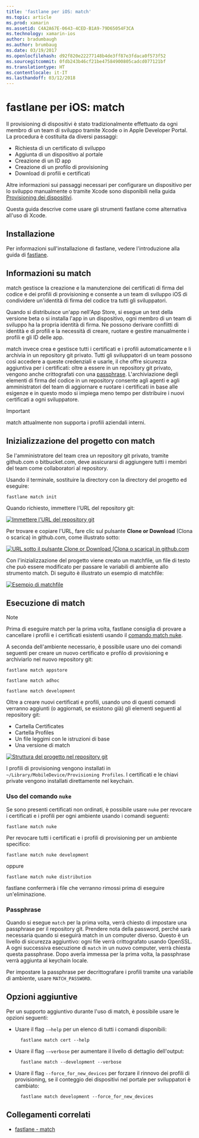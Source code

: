 ```yaml
---
title: 'fastlane per iOS: match'
ms.topic: article
ms.prod: xamarin
ms.assetid: C4A2A67E-0643-4CED-B1A9-79D65054F3CA
ms.technology: xamarin-ios
author: bradumbaugh
ms.author: brumbaug
ms.date: 03/19/2017
ms.openlocfilehash: d92f820e22277148b4de3ff87e3fdaca0f573f52
ms.sourcegitcommit: 0fdb243b46cf21be47584900805cadcd077121bf
ms.translationtype: HT
ms.contentlocale: it-IT
ms.lasthandoff: 03/12/2018
---
```

# <a name="fastlane-for-ios---match"></a>fastlane per iOS: match

Il provisioning di dispositivi è stato tradizionalmente effettuato da ogni membro di un team di sviluppo tramite Xcode o in Apple Developer Portal. La procedura è costituita da diversi passaggi:

- Richiesta di un certificato di sviluppo
- Aggiunta di un dispositivo al portale
- Creazione di un ID app
- Creazione di un profilo di provisioning
- Download di profili e certificati

Altre informazioni sui passaggi necessari per configurare un dispositivo per lo sviluppo manualmente o tramite Xcode sono disponibili nella guida [Provisioning dei dispositivi](~/ios/get-started/installation/device-provisioning/index.md).

Questa guida descrive come usare gli strumenti fastlane come alternativa all'uso di Xcode.

## <a name="installation"></a>Installazione

Per informazioni sull'installazione di fastlane, vedere l'introduzione alla guida di [fastlane](~/ios/deploy-test/provisioning/fastlane/index.md#Installation).

<a name="whatismatch" />

## <a name="what-is-match"></a>Informazioni su match

match gestisce la creazione e la manutenzione dei certificati di firma del codice e dei profili di provisioning e consente a un team di sviluppo iOS di condividere un'identità di firma del codice tra tutti gli sviluppatori.

Quando si distribuisce un'app nell'App Store, si esegue un test della versione beta o si installa l'app in un dispositivo, ogni membro di un team di sviluppo ha la propria identità di firma. Ne possono derivare conflitti di identità e di profili e la necessità di creare, ruotare e gestire manualmente i profili e gli ID delle app.

match invece crea e gestisce tutti i certificati e i profili automaticamente e li archivia in un repository git privato. Tutti gli sviluppatori di un team possono così accedere a queste credenziali e usarle, il che offre sicurezza aggiuntiva per i certificati: oltre a essere in un repository git privato, vengono anche crittografati con una [passphrase](#passphrase). L'archiviazione degli elementi di firma del codice in un repository consente agli agenti e agli amministratori del team di aggiornare e ruotare i certificati in base alle esigenze e in questo modo si impiega meno tempo per distribuire i nuovi certificati a ogni sviluppatore.

> [!IMPORTANT]
> match attualmente non supporta i profili aziendali interni.

<a name="initializing" />

## <a name="initializing-your-project-with-match"></a>Inizializzazione del progetto con match

Se l'amministratore del team crea un repository git privato, tramite github.com o bitbucket.com, deve assicurarsi di aggiungere tutti i membri del team come collaboratori al repository.

Usando il terminale, sostituire la directory con la directory del progetto ed eseguire:

    fastlane match init

Quando richiesto, immettere l'URL del repository git:

 [![](match-images/fastlane-image7.png "Immettere l'URL del repository git")](match-images/fastlane-image7.png#lightbox)

Per trovare e copiare l'URL, fare clic sul pulsante **Clone or Download** (Clona o scarica) in github.com, come illustrato sotto:

[![](match-images/fastlane-image6.png "URL sotto il pulsante Clone or Download (Clona o scarica) in github.com")](match-images/fastlane-image6.png#lightbox)

Con l'inizializzazione del progetto viene creato un matchfile, un file di testo che può essere modificato per passare le variabili di ambiente allo strumento match. Di seguito è illustrato un esempio di matchfile:

[![](match-images/fastlane-image8.png "Esempio di matchfile")](match-images/fastlane-image8.png#lightbox)

<a name="running" />

## <a name="running-match"></a>Esecuzione di match

> [!NOTE]
> Prima di eseguire match per la prima volta, fastlane consiglia di provare a cancellare i profili e i certificati esistenti usando il [comando match nuke](#using).

A seconda dell'ambiente necessario, è possibile usare uno dei comandi seguenti per creare un nuovo certificato e profilo di provisioning e archiviarlo nel nuovo repository git:

    fastlane match appstore

    fastlane match adhoc

    fastlane match development

Oltre a creare nuovi certificati e profili, usando uno di questi comandi verranno aggiunti (o aggiornati, se esistono già) gli elementi seguenti al repository git:

- Cartella Certificates
- Cartella Profiles
- Un file leggimi con le istruzioni di base
- Una versione di match

[![](match-images/fastlane-image9.png "Struttura del progetto nel repository git")](match-images/fastlane-image9.png#lightbox)

I profili di provisioning vengono installati in `~/Library/MobileDevice/Provisioning Profiles`. I certificati e le chiavi private vengono installati direttamente nel keychain.

<a name="using" />

### <a name="using-the-nuke-command"></a>Uso del comando `nuke`

Se sono presenti certificati non ordinati, è possibile usare `nuke` per revocare i certificati e i profili per ogni ambiente usando i comandi seguenti:

    fastlane match nuke

Per revocare tutti i certificati e i profili di provisioning per un ambiente specifico:

    fastlane match nuke development

 oppure

    fastlane match nuke distribution

fastlane confermerà i file che verranno rimossi prima di eseguire un'eliminazione.

<a name="passphrase" />

### <a name="passphrase"></a>Passphrase

Quando si esegue `match` per la prima volta, verrà chiesto di impostare una passphrase per il repository git. Prendere nota della password, perché sarà necessaria quando si eseguirà match in un computer diverso. Questo è un livello di sicurezza aggiuntivo: ogni file verrà crittografato usando OpenSSL. A ogni successiva esecuzione di `match` in un nuovo computer, verrà chiesta questa passphrase. Dopo averla immessa per la prima volta, la passphrase verrà aggiunta al keychain locale.

Per impostare la passphrase per decrittografare i profili tramite una variabile di ambiente, usare `MATCH_PASSWORD`.

<a name="options" />

## <a name="additional-options"></a>Opzioni aggiuntive

Per un supporto aggiuntivo durante l'uso di match, è possibile usare le opzioni seguenti:

- Usare il flag `-–help` per un elenco di tutti i comandi disponibili:

        fastlane match cert --help

- Usare il flag `-–verbose` per aumentare il livello di dettaglio dell'output:

        fastlane match --development --verbose

- Usare il flag `--force_for_new_devices` per forzare il rinnovo dei profili di provisioning, se il conteggio dei dispositivi nel portale per sviluppatori è cambiato:

        fastlane match development --force_for_new_devices

## <a name="related-links"></a>Collegamenti correlati

- [fastlane - match](https://github.com/fastlane/fastlane/blob/master/match/README.md)
